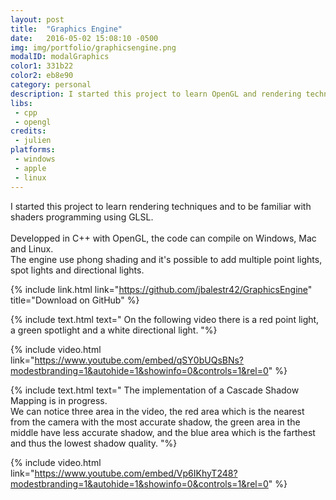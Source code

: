 ```yaml
---
layout: post
title:  "Graphics Engine"
date:   2016-05-02 15:08:10 -0500
img: img/portfolio/graphicsengine.png
modalID: modalGraphics
color1: 331b22
color2: eb8e90
category: personal
description: I started this project to learn OpenGL and rendering techniques.
libs:
 - cpp
 - opengl
credits:
 - julien
platforms:
 - windows
 - apple
 - linux
---
```

I started this project to learn rendering techniques and to be familiar with shaders programming using GLSL.<br/>
<br/>
Developped in C++ with OpenGL, the code can compile on Windows, Mac and Linux.<br/>
The engine use phong shading and it's possible to add multiple point lights, spot lights and directional lights.

{% include link.html link="https://github.com/jbalestr42/GraphicsEngine" title="Download on GitHub" %}

{% include text.html text="
   On the following video there is a red point light, a green spotlight and a white directional light.
"%}

{% include video.html link="https://www.youtube.com/embed/qSY0bUQsBNs?modestbranding=1&autohide=1&showinfo=0&controls=1&rel=0" %}

{% include text.html text="
   The implementation of a Cascade Shadow Mapping is in progress.<br/>
   We can notice three area in the video, the red area which is the nearest from the camera with the most accurate shadow, the green area in the middle have less accurate shadow, and the blue area which is the farthest and thus the lowest shadow quality.
"%}

{% include video.html link="https://www.youtube.com/embed/Vp6IKhyT248?modestbranding=1&autohide=1&showinfo=0&controls=1&rel=0" %}
